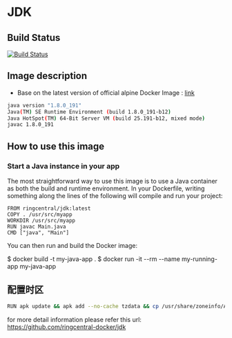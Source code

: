 
# JDK

## Build Status

[![Build Status](https://travis-ci.org/ringcentral-docker/jdk.svg?branch=master)](https://travis-ci.org/ringcentral-docker/jdk)

## Image description

* Base on the latest version of official alpine Docker Image : [link](https://hub.docker.com/_/alpine/)

```bash
java version "1.8.0_191"
Java(TM) SE Runtime Environment (build 1.8.0_191-b12)
Java HotSpot(TM) 64-Bit Server VM (build 25.191-b12, mixed mode)
javac 1.8.0_191
```

## How to use this image

### Start a Java instance in your app

The most straightforward way to use this image is to use a Java container as both the build and runtime environment. In your Dockerfile, writing something along the lines of the following will compile and run your project:

```Docker
FROM ringcentral/jdk:latest
COPY . /usr/src/myapp
WORKDIR /usr/src/myapp
RUN javac Main.java
CMD ["java", "Main"]
```

You can then run and build the Docker image:

$ docker build -t my-java-app .
$ docker run -it --rm --name my-running-app my-java-app

## 配置时区

```bash
RUN apk update && apk add --no-cache tzdata && cp /usr/share/zoneinfo/Asia/Shanghai /etc/localtime && echo "Asia/Shanghai" > /etc/timezone && apk del tzdata
```

for more detail information please refer this url:
<https://github.com/ringcentral-docker/jdk>
